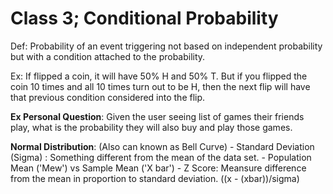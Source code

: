  # Class 3; Conditional Probability

Def: Probability of an event triggering not based on independent probability but with a condition attached to the probability.

Ex: If flipped a coin, it will have 50% H and 50% T. But if you flipped the coin 10 times and all 10 times turn out to be H, then the next flip will have that previous condition considered into the flip.

**Ex Personal Question**: Given the user seeing list of games their friends play, what is the probability they will also buy and play those games. 

**Normal Distribution**: (Also can known as Bell Curve) 
    - Standard Deviation (Sigma) : Something different from the mean of the data set. 
    - Population Mean ('Mew') vs Sample Mean ('X bar')
    - Z Score: Meansure difference from the mean in proportion to standard deviation. ((x - (xbar))/sigma)